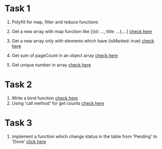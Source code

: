 # Task 1
 1. Polyfill for map, filter and reduce functions

 2. Get a new array with map function like [{id: ..., title: ...},...]
    [check here](https://codepen.io/pechurinalena/pen/oNBOmbN)

 3. Get a new array only with elements which have (isMarked: true)
    [check here](https://codepen.io/pechurinalena/pen/NWdmJwV?editors=1111)
    
 4. Get sum of pageCount in an object array
    [check here](https://codepen.io/pechurinalena/pen/WNRWBQZ?editors=0001)
    
 5. Get unique number in array 
    [check here](https://codepen.io/pechurinalena/pen/rNjbgoX)
    
# Task 2
  1. Write a bind function 
    [check here](https://codepen.io/pechurinalena/pen/NWdVjgw)
  2. Using 'call method' for get counts
    [check here](https://codepen.io/pechurinalena/pen/abprwBN)
     
# Task 3 
  1. implement a function which change status in the table from 'Pending' to 'Done'
    [click here](https://codepen.io/pechurinalena/pen/JjEqMVw)